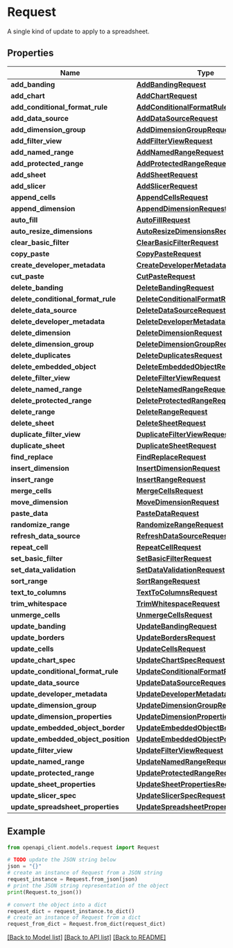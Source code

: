 # Request

A single kind of update to apply to a spreadsheet.

## Properties

Name | Type | Description | Notes
------------ | ------------- | ------------- | -------------
**add_banding** | [**AddBandingRequest**](AddBandingRequest.md) |  | [optional] 
**add_chart** | [**AddChartRequest**](AddChartRequest.md) |  | [optional] 
**add_conditional_format_rule** | [**AddConditionalFormatRuleRequest**](AddConditionalFormatRuleRequest.md) |  | [optional] 
**add_data_source** | [**AddDataSourceRequest**](AddDataSourceRequest.md) |  | [optional] 
**add_dimension_group** | [**AddDimensionGroupRequest**](AddDimensionGroupRequest.md) |  | [optional] 
**add_filter_view** | [**AddFilterViewRequest**](AddFilterViewRequest.md) |  | [optional] 
**add_named_range** | [**AddNamedRangeRequest**](AddNamedRangeRequest.md) |  | [optional] 
**add_protected_range** | [**AddProtectedRangeRequest**](AddProtectedRangeRequest.md) |  | [optional] 
**add_sheet** | [**AddSheetRequest**](AddSheetRequest.md) |  | [optional] 
**add_slicer** | [**AddSlicerRequest**](AddSlicerRequest.md) |  | [optional] 
**append_cells** | [**AppendCellsRequest**](AppendCellsRequest.md) |  | [optional] 
**append_dimension** | [**AppendDimensionRequest**](AppendDimensionRequest.md) |  | [optional] 
**auto_fill** | [**AutoFillRequest**](AutoFillRequest.md) |  | [optional] 
**auto_resize_dimensions** | [**AutoResizeDimensionsRequest**](AutoResizeDimensionsRequest.md) |  | [optional] 
**clear_basic_filter** | [**ClearBasicFilterRequest**](ClearBasicFilterRequest.md) |  | [optional] 
**copy_paste** | [**CopyPasteRequest**](CopyPasteRequest.md) |  | [optional] 
**create_developer_metadata** | [**CreateDeveloperMetadataRequest**](CreateDeveloperMetadataRequest.md) |  | [optional] 
**cut_paste** | [**CutPasteRequest**](CutPasteRequest.md) |  | [optional] 
**delete_banding** | [**DeleteBandingRequest**](DeleteBandingRequest.md) |  | [optional] 
**delete_conditional_format_rule** | [**DeleteConditionalFormatRuleRequest**](DeleteConditionalFormatRuleRequest.md) |  | [optional] 
**delete_data_source** | [**DeleteDataSourceRequest**](DeleteDataSourceRequest.md) |  | [optional] 
**delete_developer_metadata** | [**DeleteDeveloperMetadataRequest**](DeleteDeveloperMetadataRequest.md) |  | [optional] 
**delete_dimension** | [**DeleteDimensionRequest**](DeleteDimensionRequest.md) |  | [optional] 
**delete_dimension_group** | [**DeleteDimensionGroupRequest**](DeleteDimensionGroupRequest.md) |  | [optional] 
**delete_duplicates** | [**DeleteDuplicatesRequest**](DeleteDuplicatesRequest.md) |  | [optional] 
**delete_embedded_object** | [**DeleteEmbeddedObjectRequest**](DeleteEmbeddedObjectRequest.md) |  | [optional] 
**delete_filter_view** | [**DeleteFilterViewRequest**](DeleteFilterViewRequest.md) |  | [optional] 
**delete_named_range** | [**DeleteNamedRangeRequest**](DeleteNamedRangeRequest.md) |  | [optional] 
**delete_protected_range** | [**DeleteProtectedRangeRequest**](DeleteProtectedRangeRequest.md) |  | [optional] 
**delete_range** | [**DeleteRangeRequest**](DeleteRangeRequest.md) |  | [optional] 
**delete_sheet** | [**DeleteSheetRequest**](DeleteSheetRequest.md) |  | [optional] 
**duplicate_filter_view** | [**DuplicateFilterViewRequest**](DuplicateFilterViewRequest.md) |  | [optional] 
**duplicate_sheet** | [**DuplicateSheetRequest**](DuplicateSheetRequest.md) |  | [optional] 
**find_replace** | [**FindReplaceRequest**](FindReplaceRequest.md) |  | [optional] 
**insert_dimension** | [**InsertDimensionRequest**](InsertDimensionRequest.md) |  | [optional] 
**insert_range** | [**InsertRangeRequest**](InsertRangeRequest.md) |  | [optional] 
**merge_cells** | [**MergeCellsRequest**](MergeCellsRequest.md) |  | [optional] 
**move_dimension** | [**MoveDimensionRequest**](MoveDimensionRequest.md) |  | [optional] 
**paste_data** | [**PasteDataRequest**](PasteDataRequest.md) |  | [optional] 
**randomize_range** | [**RandomizeRangeRequest**](RandomizeRangeRequest.md) |  | [optional] 
**refresh_data_source** | [**RefreshDataSourceRequest**](RefreshDataSourceRequest.md) |  | [optional] 
**repeat_cell** | [**RepeatCellRequest**](RepeatCellRequest.md) |  | [optional] 
**set_basic_filter** | [**SetBasicFilterRequest**](SetBasicFilterRequest.md) |  | [optional] 
**set_data_validation** | [**SetDataValidationRequest**](SetDataValidationRequest.md) |  | [optional] 
**sort_range** | [**SortRangeRequest**](SortRangeRequest.md) |  | [optional] 
**text_to_columns** | [**TextToColumnsRequest**](TextToColumnsRequest.md) |  | [optional] 
**trim_whitespace** | [**TrimWhitespaceRequest**](TrimWhitespaceRequest.md) |  | [optional] 
**unmerge_cells** | [**UnmergeCellsRequest**](UnmergeCellsRequest.md) |  | [optional] 
**update_banding** | [**UpdateBandingRequest**](UpdateBandingRequest.md) |  | [optional] 
**update_borders** | [**UpdateBordersRequest**](UpdateBordersRequest.md) |  | [optional] 
**update_cells** | [**UpdateCellsRequest**](UpdateCellsRequest.md) |  | [optional] 
**update_chart_spec** | [**UpdateChartSpecRequest**](UpdateChartSpecRequest.md) |  | [optional] 
**update_conditional_format_rule** | [**UpdateConditionalFormatRuleRequest**](UpdateConditionalFormatRuleRequest.md) |  | [optional] 
**update_data_source** | [**UpdateDataSourceRequest**](UpdateDataSourceRequest.md) |  | [optional] 
**update_developer_metadata** | [**UpdateDeveloperMetadataRequest**](UpdateDeveloperMetadataRequest.md) |  | [optional] 
**update_dimension_group** | [**UpdateDimensionGroupRequest**](UpdateDimensionGroupRequest.md) |  | [optional] 
**update_dimension_properties** | [**UpdateDimensionPropertiesRequest**](UpdateDimensionPropertiesRequest.md) |  | [optional] 
**update_embedded_object_border** | [**UpdateEmbeddedObjectBorderRequest**](UpdateEmbeddedObjectBorderRequest.md) |  | [optional] 
**update_embedded_object_position** | [**UpdateEmbeddedObjectPositionRequest**](UpdateEmbeddedObjectPositionRequest.md) |  | [optional] 
**update_filter_view** | [**UpdateFilterViewRequest**](UpdateFilterViewRequest.md) |  | [optional] 
**update_named_range** | [**UpdateNamedRangeRequest**](UpdateNamedRangeRequest.md) |  | [optional] 
**update_protected_range** | [**UpdateProtectedRangeRequest**](UpdateProtectedRangeRequest.md) |  | [optional] 
**update_sheet_properties** | [**UpdateSheetPropertiesRequest**](UpdateSheetPropertiesRequest.md) |  | [optional] 
**update_slicer_spec** | [**UpdateSlicerSpecRequest**](UpdateSlicerSpecRequest.md) |  | [optional] 
**update_spreadsheet_properties** | [**UpdateSpreadsheetPropertiesRequest**](UpdateSpreadsheetPropertiesRequest.md) |  | [optional] 

## Example

```python
from openapi_client.models.request import Request

# TODO update the JSON string below
json = "{}"
# create an instance of Request from a JSON string
request_instance = Request.from_json(json)
# print the JSON string representation of the object
print(Request.to_json())

# convert the object into a dict
request_dict = request_instance.to_dict()
# create an instance of Request from a dict
request_from_dict = Request.from_dict(request_dict)
```
[[Back to Model list]](../README.md#documentation-for-models) [[Back to API list]](../README.md#documentation-for-api-endpoints) [[Back to README]](../README.md)


